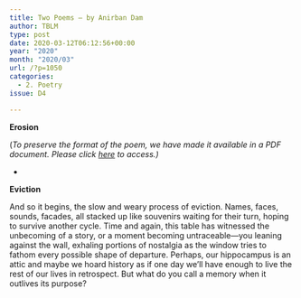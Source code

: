 ```yaml
---
title: Two Poems – by Anirban Dam
author: TBLM
type: post
date: 2020-03-12T06:12:56+00:00
year: "2020"
month: "2020/03"
url: /?p=1050
categories:
  - 2. Poetry
issue: D4

---
```

**Erosion**

(_To preserve the format of the poem, we have made it available in a PDF document._ __Please click_ [here][1] _to access.)__

*

**Eviction**

And so it begins, the slow and weary process of eviction. Names, faces, sounds, facades, all stacked up like souvenirs waiting for their turn, hoping to survive another cycle. Time and again, this table has witnessed the unbecoming of a story, or a moment becoming untraceable—you leaning against the wall, exhaling portions of nostalgia as the window tries to fathom every possible shape of departure. Perhaps, our hippocampus is an attic and maybe we hoard history as if one day we’ll have enough to live the rest of our lives in retrospect. But what do you call a memory when it outlives its purpose?

 [1]: http://bombayliterarymagazine.com/wp-content/uploads/2020/03/Two-Poems_TBLM_AnirbanDam-Google-Docs.pdf